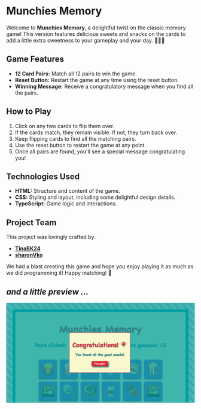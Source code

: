 # Munchies Memory

Welcome to **Munchies Memory**, a delightful twist on the classic memory game! This version features delicious sweets and snacks on the cards to add a little extra sweetness to your gameplay and your day. 🍬🍭🍫

## Game Features

- **12 Card Pairs:** Match all 12 pairs to win the game.
- **Reset Button:** Restart the game at any time using the reset button.
- **Winning Message:** Receive a congratulatory message when you find all the pairs.

## How to Play

1. Click on any two cards to flip them over.
2. If the cards match, they remain visible. If not, they turn back over.
3. Keep flipping cards to find all the matching pairs.
4. Use the reset button to restart the game at any point.
5. Once all pairs are found, you'll see a special message congratulating you!

## Technologies Used

- **HTML:** Structure and content of the game.
- **CSS:** Styling and layout, including some delightful design details.
- **TypeScript:** Game logic and interactions.

## Project Team

This project was lovingly crafted by:

- **[TinaBK24](https://github.com/TinaBK24)**
- **[sharonVko](https://github.com/sharonVko)**

We had a blast creating this game and hope you enjoy playing it as much as we did programming it!
Happy matching! 🎉

## _and a little preview ..._

![screenshot](./src/readMeImgs/screenPreviewWinner.png)
